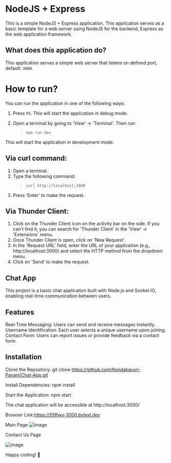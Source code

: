 NodeJS + Express
======================
This is a simple NodeJS + Express application. This application serves as a basic template for a web server using NodeJS for the backend, Express as the web application framework.

What does this application do?
-------------------------------
This application serves a simple web server that listens on defined port, default: `3000`.


# How to run?
You can run the application in one of the following ways:

1. Press `F5`. This will start the application in debug mode.

2. Open a terminal by going to 'View' -> 'Terminal'. Then run: 
    > `npm run dev`

This will start the application in development mode.


Via curl command:
-----------------
1. Open a terminal.
2. Type the following command: 
   > `curl http://localhost:3000`
3. Press 'Enter' to make the request.

Via Thunder Client:
-------------------
1. Click on the Thunder Client icon on the activity bar on the side. If you can't find it, you can search for 'Thunder Client' in the 'View' -> 'Extensions' menu.
2. Once Thunder Client is open, click on 'New Request'.
3. In the 'Request URL' field, enter the URL of your application (e.g., http://localhost:3000) and select the HTTP method from the dropdown menu.
5. Click on 'Send' to make the request.

## Chat App
This project is a basic chat application built with Node.js and Socket.IO, enabling real-time communication between users.

## Features
Real-Time Messaging: Users can send and receive messages instantly.
Username Identification: Each user selects a unique username upon joining.
Contact Form: Users can report issues or provide feedback via a contact form.

## Installation
Clone the Repository:
git clone https://github.com/Kondakavuri-Pavani/Chat-App.git

Install Dependencies:
npm install

Start the Application:
npm start

The chat application will be accessible at http://localhost:3000/

Browser Link:https://55ffwx-3000.bytexl.dev

Main Page
![image](https://github.com/user-attachments/assets/4ab5731c-d357-4614-8500-2b9602a7734c)

Contact Us Page

![image](https://github.com/user-attachments/assets/d4bd3958-d889-4e16-86c5-a9d92b8c2ec1)


Happy coding! 🙂
